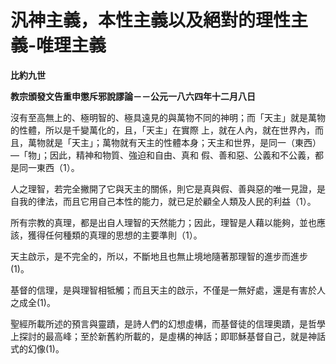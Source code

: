 # 汎神主義，本性主義以及絕對的理性主義-唯理主義


**比約九世**

**教宗頒發文告重申懲斥邪說謬論－－公元一八六四年十二月八日**





沒有至高無上的、極明智的、極具遠見的與萬物不同的神明；而「天主」就是萬物的性體，所以是千變萬化的，且，「天主」在實際
上，就在人內，就在世界內，而且，萬物就是「天主」；萬物就有天主的性體本身；天主和世界，是同一（東西）—「物」；因此，精神和物質、強迫和自由、真和
假、善和惡、公義和不公義，都是同一東西（1）。

人之理智，若完全撇開了它與天主的關係，則它是真與假、善與惡的唯一見證，是自我的律法，而且它用自己本性的能力，就已足於顧全人類及人民的利益（1）。

所有宗教的真理，都是出自人理智的天然能力；因此，理智是人藉以能夠，並也應該，獲得任何種類的真理的思想的主要準則（1）。

天主啟示，是不完全的，所以，不斷地且也無止境地隨著那理智的進步而進步(1)。

基督的信理，是與理智相牴觸；而且天主的啟示，不僅是一無好處，還是有害於人之成全(1)。

聖經所載所述的預言與靈蹟，是詩人們的幻想虛構，而基督徒的信理奧蹟，是哲學上探討的最高峰；至於新舊約所載的，是虛構的神話；即耶穌基督自己，就是神話式的幻像(1)。

